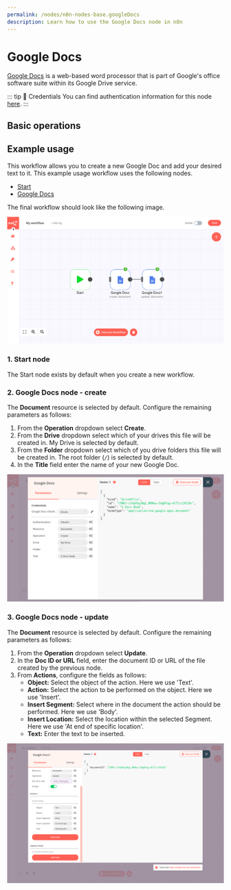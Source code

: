 ```yaml
---
permalink: /nodes/n8n-nodes-base.googleDocs
description: Learn how to use the Google Docs node in n8n
---
```


# Google Docs

[Google Docs](https://www.google.com/Docs) is a web-based word processor that is part of Google's office software suite within its Google Drive service.

::: tip 🔑 Credentials
You can find authentication information for this node [here](../../../credentials/Google/README.md).
:::

## Basic operations

<Resource node="n8n-nodes-base.googleDocs" />

## Example usage

This workflow allows you to create a new Google Doc and add your desired text to it. This example usage workflow uses the following nodes.
- [Start](../../core-nodes/Start/README.md)
- [Google Docs]()

The final workflow should look like the following image.

![A workflow with the Google Docs node](./workflow.png)

### 1. Start node

The Start node exists by default when you create a new workflow.

### 2. Google Docs node - create

The **Document** resource is selected by default. Configure the remaining parameters as follows:

1. From the **Operation** dropdown select **Create**.
2. From the **Drive** dropdown select which of your drives this file will be created in. My Drive is selected by default.
3. From the **Folder** dropdown select which of you drive folders this file will be created in. The root folder (`/`) is selected by default.
4. In the **Title** field enter the name of your new Google Doc.

![Creating a file with the Google Docs node](./googleDocs_node.png)

### 3. Google Docs node - update

The **Document** resource is selected by default. Configure the remaining parameters as follows:

1. From the **Operation** dropdown select **Update**.
2. In the **Doc ID or URL** field, enter the document ID or URL of the file created by the previous node.
3. From **Actions**, configure the fields as follows:
    - **Object:** Select the object of the action. Here we use 'Text'.
    - **Action:** Select the action to be performed on the object. Here we use 'Insert'.
    - **Insert Segment:** Select where in the document the action should be performed. Here we use 'Body'.
    - **Insert Location:** Select the location within the selected Segment. Here we use 'At end of specific location'.
    - **Text:** Enter the text to be inserted.

![Updating text in a file with the Google Docs node](./googleDocs1_node.png)